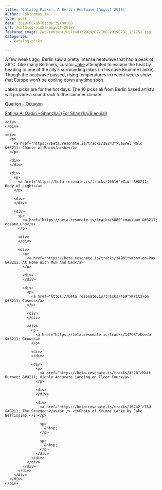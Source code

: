 ```yaml
---
title: 'Catalog Picks : A Berlin Heatwave (August 2019)'
author: Robthomas.14
type: post
date: 2019-08-05T01:06:39+00:00
url: /catalog-picks-august-2019/
featured_image: /wp-content/uploads/2019/07/IMG_20190731_131751.jpg
categories:
  - catalog-picks

---
```

A few weeks ago, Berlin saw a pretty intense heatwave that had a peak of 38°C. Like many Berliners, curator [Jake][1] attempted to escape the heat by heading to one of the city&#8217;s surrounding lakes (in his case Krumme Lanke). Though the heatwave passed, rising temperatures in recent weeks show that Europe won&#8217;t be cooling down anytime soon.

Jake&#8217;s picks are for the hot days. The 10 picks all from Berlin based artist&#8217;s will provide a soundtrack to the summer climate.

<div>
  <p>
    <a href="https://beta.resonate.is/tracks/7394">Quarion &#8211; Octagon</a>
  </p>
  
  <div>
  </div>
  
  <div>
    <p>
      <a href="https://beta.resonate.is/tracks/17822">Fatima Al Qadiri &#8211; Shanzhai (For Shanzhai Biennial)</a>
    </p>
    
    <div>
    </div>
    
    <div>
      <p>
        <a href="https://beta.resonate.is/tracks/18243">Laurel Halo &#8211; Chance of Rain</a><b></b>
      </p>
      
      <div>
      </div>
      
      <div>
        <p>
          <a href="https://beta.resonate.is/tracks/16616">Ziúr &#8211; Body of Light</a>
        </p>
        
        <div>
        </div>
        
        <div>
          <p>
            <a href="https://beta.resonate.is/tracks/6880">mauxuam &#8211; oceano.uno</a>
          </p>
          
          <div>
          </div>
          
          <div>
            <p>
              <a href="https://beta.resonate.is/tracks/14901">Konx-om-Pax &#8211; At Home With Mum And Dad</a>
            </p>
            
            <div>
            </div>
            
            <div>
              <p>
                <a href="https://beta.resonate.is/tracks/469">Kritzkom &#8211; Cosmos</a>
              </p>
              
              <div>
              </div>
              
              <div>
                <p>
                  <a href="https://beta.resonate.is/tracks/14798">Kuedo &#8211; Grow</a>
                </p>
                
                <div>
                </div>
                
                <div>
                  <p>
                    <a href="https://beta.resonate.is/tracks/3320">Matt Burnett &#8211; Highly Accurate Landing on Floor Four</a>
                  </p>
                  
                  <div>
                  </div>
                  
                  <div>
                    <a href="https://beta.resonate.is/tracks/16742">TAU &#8211; The Sturgeon</a><br /> <i>Photo of Krumme Lanke by Jake Bellissimo.</i></p> 
                    
                    <p>
                      &nbsp;
                    </p>
                    
                    <p>
                      &nbsp;
                    </p>
                  </div>
                </div>
              </div>
            </div>
          </div>
        </div>
      </div>
    </div>
  </div>
</div>

 [1]: https://mobile.twitter.com/jakebellissimo?lang=en